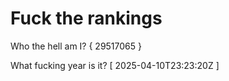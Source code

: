 # Fuck the rankings

Who the hell am I?
{ 29517065 }

What fucking year is it?
[ 2025-04-10T23:23:20Z ]
